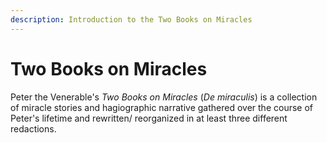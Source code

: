 ```yaml
---
description: Introduction to the Two Books on Miracles
---
```


# Two Books on Miracles

Peter the Venerable's _Two Books on Miracles_ \(_De miraculis_\) is a collection of miracle stories and hagiographic narrative gathered over the course of Peter's lifetime and rewritten/ reorganized in at least three different redactions. 

